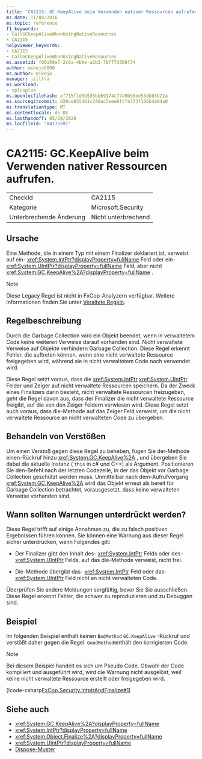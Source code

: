 ```yaml
---
title: 'CA2115: GC.KeepAlive beim Verwenden nativer Ressourcen aufrufen.'
ms.date: 11/04/2016
ms.topic: reference
f1_keywords:
- CallGCKeepAliveWhenUsingNativeResources
- CA2115
helpviewer_keywords:
- CA2115
- CallGCKeepAliveWhenUsingNativeResources
ms.assetid: f00a59a7-2c6a-4bbe-a1b3-7bf77d366f34
author: mikejo5000
ms.author: mikejo
manager: jillfra
ms.workload:
- cplusplus
ms.openlocfilehash: ef715f1d9b535bb69174c77a9b98ee53db03b22a
ms.sourcegitcommit: d20ce855461c240ac5eee0fcfe373f166b4a04a9
ms.translationtype: MT
ms.contentlocale: de-DE
ms.lasthandoff: 05/29/2020
ms.locfileid: "84175591"
---
```

# <a name="ca2115-call-gckeepalive-when-using-native-resources"></a>CA2115: GC.KeepAlive beim Verwenden nativer Ressourcen aufrufen.

|||
|-|-|
|CheckId|CA2115|
|Kategorie|Microsoft.Security|
|Unterbrechende Änderung|Nicht unterbrechend|

## <a name="cause"></a>Ursache
Eine Methode, die in einem Typ mit einem Finalizer deklariert ist, verweist auf ein- <xref:System.IntPtr?displayProperty=fullName> Feld oder ein- <xref:System.UIntPtr?displayProperty=fullName> Feld, aber nicht <xref:System.GC.KeepAlive%2A?displayProperty=fullName> .

> [!NOTE]
> Diese Legacy Regel ist nicht in FxCop-Analyzern verfügbar. Weitere Informationen finden Sie unter [Veraltete Regeln](fxcop-rule-port-status.md#deprecated-rules).

## <a name="rule-description"></a>Regelbeschreibung

Durch die Garbage Collection wird ein Objekt beendet, wenn in verwaltetem Code keine weiteren Verweise darauf vorhanden sind. Nicht verwaltete Verweise auf Objekte verhindern Garbage Collection. Diese Regel erkennt Fehler, die auftreten können, wenn eine nicht verwaltete Ressource freigegeben wird, während sie in nicht verwaltetem Code noch verwendet wird.

Diese Regel setzt voraus, dass die <xref:System.IntPtr> <xref:System.UIntPtr> Felder und Zeiger auf nicht verwaltete Ressourcen speichern. Da der Zweck eines Finalizers darin besteht, nicht verwaltete Ressourcen freizugeben, geht die Regel davon aus, dass der Finalizer die nicht verwaltete Ressource freigibt, auf die von den Zeiger Feldern verwiesen wird. Diese Regel setzt auch voraus, dass die-Methode auf das Zeiger Feld verweist, um die nicht verwaltete Ressource an nicht verwalteten Code zu übergeben.

## <a name="how-to-fix-violations"></a>Behandeln von Verstößen

Um einen Verstoß gegen diese Regel zu beheben, fügen Sie der-Methode einen-Rückruf hinzu <xref:System.GC.KeepAlive%2A> , und übergeben Sie dabei die aktuelle Instanz ( `this` in c# und C++) als Argument. Positionieren Sie den-Befehl nach der letzten Codezeile, in der das Objekt vor Garbage Collection geschützt werden muss. Unmittelbar nach dem-Aufrufvorgang <xref:System.GC.KeepAlive%2A> wird das Objekt erneut als bereit für Garbage Collection betrachtet, vorausgesetzt, dass keine verwalteten Verweise vorhanden sind.

## <a name="when-to-suppress-warnings"></a>Wann sollten Warnungen unterdrückt werden?

Diese Regel trifft auf einige Annahmen zu, die zu falsch positiven Ergebnissen führen können. Sie können eine Warnung aus dieser Regel sicher unterdrücken, wenn Folgendes gilt:

- Der Finalizer gibt den Inhalt des- <xref:System.IntPtr> Felds oder des- <xref:System.UIntPtr> Felds, auf das die-Methode verweist, nicht frei.

- Die-Methode übergibt das- <xref:System.IntPtr> Feld oder das- <xref:System.UIntPtr> Feld nicht an nicht verwalteten Code.

Überprüfen Sie andere Meldungen sorgfältig, bevor Sie Sie ausschließen. Diese Regel erkennt Fehler, die schwer zu reproduzieren und zu Debuggen sind.

## <a name="example"></a>Beispiel

Im folgenden Beispiel enthält keinen `BadMethod` `GC.KeepAlive` -Rückruf und verstößt daher gegen die Regel. `GoodMethod`enthält den korrigierten Code.

> [!NOTE]
> Bei diesem Beispiel handelt es sich um Pseudo Code. Obwohl der Code kompiliert und ausgeführt wird, wird die Warnung nicht ausgelöst, weil keine nicht verwaltete Ressource erstellt oder freigegeben wird.

[!code-csharp[FxCop.Security.IntptrAndFinalize#1](../code-quality/codesnippet/CSharp/ca2115-call-gc-keepalive-when-using-native-resources_1.cs)]

## <a name="see-also"></a>Siehe auch

- <xref:System.GC.KeepAlive%2A?displayProperty=fullName>
- <xref:System.IntPtr?displayProperty=fullName>
- <xref:System.Object.Finalize%2A?displayProperty=fullName>
- <xref:System.UIntPtr?displayProperty=fullName>
- [Dispose-Muster](/dotnet/standard/design-guidelines/dispose-pattern)
